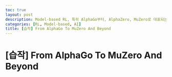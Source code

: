 ```yaml
---
toc: true
layout: post
description: Model-based RL, 특히 AlphaGo부터, AlphaZero, MuZero로 대표되는 NN-guided MCTS와 미래 연구 방향에 대해 살펴봅니다.
categories: [RL, Model-based, AI]
title: [습작] From AlphaGo To MuZero And Beyond
---
```


# [습작] From AlphaGo To MuZero And Beyond
